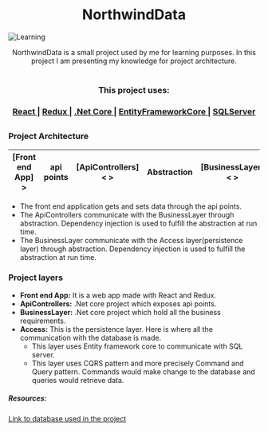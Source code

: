 <h1 align="center">NorthwindData</h1>

 ![Learning](https://media.wired.com/photos/5932988b9be5e55af6c261cb/master/pass/learning-styles.jpg)
<div align="center">
  NorthwindData is a small project used by me for learning purposes. In this project I am presenting my knowledge for project architecture.
</div>
<br />

<h3 align="center">This project uses:</h3>
<div align="center">
  <h3>
    <a href="https://reactjs.org/">
      React
    </a>
    <span> | </span>
    <a href="https://redux.js.org/">
      Redux
    </a>
    <span> | </span>
    <a href="https://dotnet.microsoft.com/download">
      .Net Core
    </a>
    <span> | </span>
    <a href="https://github.com/aspnet/EntityFrameworkCore">
      EntityFrameworkCore
    </a>
    <span> | </span>
    <a href="https://www.microsoft.com/en-us/sql-server/sql-server-2017">
      SQLServer
    </a>
  </h3>
</div>

##
### Project Architecture

[Front end App] </br> > | api points  |[ApiControllers] </br> < >| Abstraction  |[BusinessLayer] </br> < >| Abstraction | [Access] </br> <
--------|---|--|--|--|---|---

- The front end application gets and sets data through the api points.
- The ApiControllers communicate with the BusinessLayer through abstraction. Dependency injection is used to fulfill the abstraction at run time.
- The BusinessLayer communicate with the Access layer(persistence layer) through abstraction. Dependency injection is used to fulfill the abstraction at run time.

### Project layers
* __Front end App:__ It is a web app made with React and Redux.
* __ApiControllers:__ .Net core project which exposes api points.
* __BusinessLayer:__ .Net core project which hold all the business requirements.
* __Access:__ This is the persistence layer. Here is where all the communication with the database is made.
  * This layer uses Entity framework core to communicate with SQL server. 
  * This layer uses CQRS pattern and more precisely Command and Query pattern. Commands would make change to the database and queries would retrieve data.


##### Resources:
<a href="https://github.com/Microsoft/sql-server-samples/blob/master/samples/databases/northwind-pubs/instnwnd.sql">
      Link to database used in the project
    </a>

